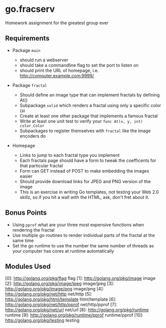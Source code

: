 go.fracserv
===========

Homework assignment for the greatest group ever

Requirements
------------

* Package `main`
  * should run a webserver
  * should take a commandline flag to set the port to listen on
  * should print the URL of homepage, i.e. http://computer.example.com:9999/

* Package `fractal`
  * Should define an image type that can implement fractals by defining At()
  * Subpackage `solid` which renders a fractal using only a specific color (si
  * Create at least one other package that implements a famous fractal
  * Write at least one unit test to verify your `func At(x, y, int) color.Color`
  * Subpackages to register themselves with `fractal` like the image encoders do

* Homepage
  * Links to jump to each fractal type you implement
  * Each fractals page should have a form to tweak the coefficents for that particular fractal
  * Form can GET instead of POST to make embedding the images easier
  * Should provide download links for JPEG and PNG version of the image
  * This is an exercise in writing Go templates, not testing your Web 2.0 skillz, so if you hit a wall with the HTML, ask, don't fret about it.


Bonus Points
------------
* Using `pprof` what are your three most expensive functions when rendering the fractal
* Use multiple go routines to render individual parts of the fractal at the same time
* Set the go runtime to use the number the same number of threads as your computer has cores at runtime automatically


Modules Used
------------
  [0]: http://golang.org/pkg/flag flag
  [1]: http://golang.org/pkg/image image
  [2]: http://golang.org/pkg/image/jpeg image/jpeg
  [3]: http://golang.org/pkg/image/png image/png
  [4]: http://golang.org/pkg/net/http net/http
  [5]: http://golang.org/pkg/html/template html/template
  [6]: http://golang.org/pkg/net/http/pprof net/http/pprof
  [7]: http://golang.org/pkg/net/url net/url
  [8]: http://golang.org/pkg/runtime runtime
  [9]: http://golang.org/pkg/runtime/pprof runtime/pprof
  [10]: http://golang.org/pkg/testing testing
